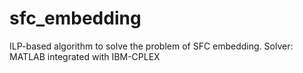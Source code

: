 # sfc_embedding
ILP-based algorithm to solve the problem of SFC embedding. Solver: MATLAB integrated with IBM-CPLEX
